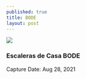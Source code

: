 ```yaml
---
published: true
title: BODE
layout: post
---
```



![]({{site.baseurl}}images/EscalerasCBODE.jpg)

### Escaleras de Casa BODE
Capture Date: Aug 28, 2021
